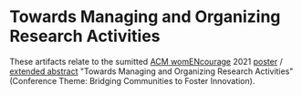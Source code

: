 # Towards Managing and Organizing Research Activities

These artifacts relate to the sumitted [ACM womENcourage](https://womencourage.acm.org/2021/) 2021 [poster](https://womencourage.acm.org/2021/wp-content/uploads/2021/07/12_poster.pdf) / [extended abstract](https://womencourage.acm.org/2021/wp-content/uploads/2021/07/12_extendedabstract.pdf) "Towards Managing and Organizing Research Activities" (Conference Theme: Bridging Communities to Foster Innovation).
